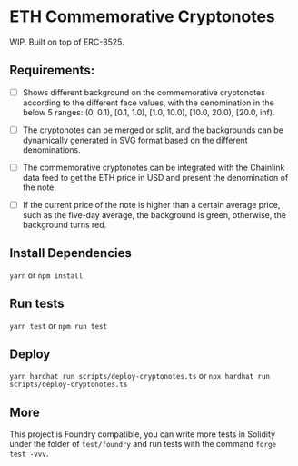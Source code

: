 # ETH Commemorative Cryptonotes

WIP. Built on top of ERC-3525.

## Requirements:

- [ ] Shows different background on the commemorative cryptonotes according to the different face values, with the denomination in the below 5 ranges: (0, 0.1), [0.1, 1.0), [1.0, 10.0), [10.0, 20.0), [20.0, inf).

- [ ] The cryptonotes can be merged or split, and the backgrounds can be dynamically generated in SVG format based on the different denominations.

- [ ] The commemorative cryptonotes can be integrated with the Chainlink data feed to get the ETH price in USD and present the denomination of the note.

- [ ] If the current price of the note is higher than a certain average price, such as the five-day average, the background is green, otherwise, the background turns red.

## Install Dependencies

`yarn` or `npm install`

## Run tests

`yarn test` or `npm run test`


## Deploy

`yarn hardhat run scripts/deploy-cryptonotes.ts` or `npx hardhat run scripts/deploy-cryptonotes.ts`

## More

This project is Foundry compatible, you can write more tests in Solidity under the folder of `test/foundry` and run tests with the command `forge test -vvv`.
